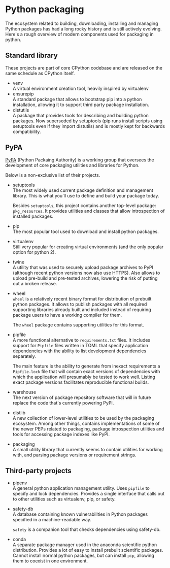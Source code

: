 # Python packaging

The ecosystem related to building, downloading, installing and managing
Python packages has had a long rocky history and is still actively evolving. Here's a
rough overview of modern components used for packaging in python.


## Standard library
These projects are part of core CPython codebase and are released on the same schedule
as CPython itself.

- venv  
    A virtual environment creation tool, heavily inspired by virtualenv
- ensurepip  
    A standard package that allows to bootstrap pip into a python installation,
    allowing it to support third party package installation.
- distutils  
    A package that provides tools for describing and building python packages.
    Now superseded by setuptools (pip runs install scripts using setuptools
    even if they import distutils) and is mostly kept for backwards compatibility.


## PyPA

[PyPA](http://www.pypa.io/) (Python Packaing Authority) is a working group that
oversees the development of core packaging utilities and libraries for Python.

Below is a non-exclusive list of their projects.

- setuptools  
    The most widely used current package definition and management library.
    This is what you'll use to define and build your package today.

    Besides `setuptools`, this project contains another top-level package: `pkg_resources`.
    It provides utilities and classes that allow introspection of installed packages.
- pip  
    The most popular tool used to download and install python packages.
- virtualenv  
    Still very popular for creating virtual environments (and the only popular option
    for python 2).
- twine  
    A utility that was used to securely upload package archives to PyPI (although
    recent python versions now also use HTTPS). Also allows to upload pre-build and
    pre-tested archives, lowering the risk of putting out a broken release.
- wheel  
    `wheel` is a relatively recent binary format for distribution of prebuilt
    python packages. It allows to publish packages with all required supporting libraries
    already built and included instead of requiring package users to have a working compiler for them.

    The `wheel` package contains supporting utilities for this format.
- pipfile  
    A more functional alternative to `requirements.txt` files. It includes support
    for `Pipfile` files written in TOML that specify application dependencies with the
    ability to list development dependencies separately.

    The main feature is the ability to generate from inexact requirements
    a `Pipfile.lock` file that will contain exact versions of dependencies with
    which the application will presumably be tested to work well. Listing exact
    package versions facilitates reproducible functional builds.
- warehouse  
    The next version of package repository software that will in future replace the
    code that's currently powering PyPI.
- distlib  
    A new collection of lower-level utilities to be used by the packaging ecosystem.
    Among other things, contains implementations of some of the newer PEPs related to packaging,
    package introspection utilities and tools for accessing package indexes like PyPI.
- packaging  
    A small utility library that currently seems to contain utilities for working with,
    and parsing package versions or requirement strings.


## Third-party projects

- pipenv  
    A general python application management utility. Uses `pipfile` to specify
    and lock dependencies. Provides a single interface that calls out to other utilities
    such as virtualenv, pip, or safety.
- safety-db  
    A database containing known vulnerabilities in Python packages specified in a
    machine-readable way.

    `safety` is a companion tool that checks dependencies using safety-db.
- conda  
    A separate package manager used in the anaconda scientific python distribution.
    Provides a lot of easy to install prebuilt scientific packages.
    Cannot install normal python packages, but can install `pip`, allowing them
    to coexist in one environment.
